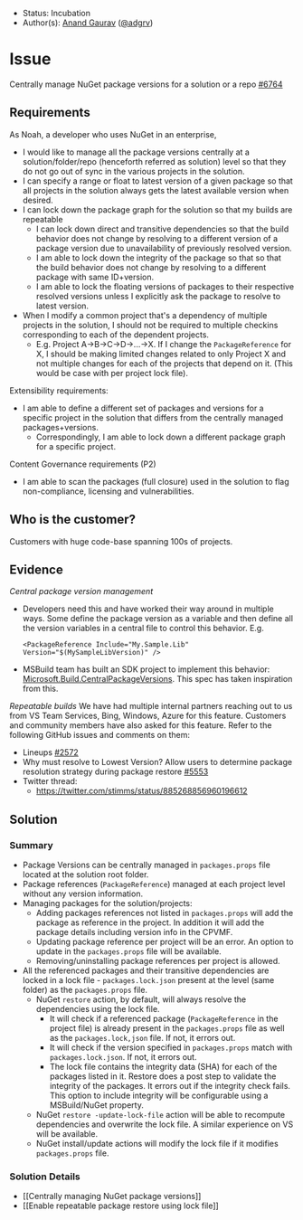 * Status: Incubation
* Author(s): [Anand Gaurav](https://github.com/anangaur) ([@adgrv](https://twitter.com/adgrv))

# Issue 
Centrally manage NuGet package versions for a solution or a repo [#6764](https://github.com/NuGet/Home/issues/6764)

## Requirements

As Noah, a developer who uses NuGet in an enterprise,
* I would like to manage all the package versions centrally at a solution/folder/repo (henceforth referred as solution) level so that they do not go out of sync in the various projects in the solution.
* I can specify a range or float to latest version of a given package so that all projects in the solution always gets the latest available version when desired.
* I can lock down the package graph for the solution so that my builds are repeatable
  * I can lock down direct and transitive dependencies so that the build behavior does not change by resolving to a different version of a package version due to unavailability of previously resolved version.
  * I am able to lock down the integrity of the package so that so that the build behavior does not change by resolving to a different package with same ID+version. 
  * I am able to lock the floating versions of packages to their respective resolved versions unless I explicitly ask the package to resolve to latest version. 
* When I modify a common project that's a dependency of multiple projects in the solution, I should not be required to multiple checkins corresponding to each of the dependent projects.
  * E.g. Project A->B->C->D->...->X. If I change the `PackageReference` for X, I should be making limited changes related to only Project X and not multiple changes for each of the projects that depend on it. (This would be case with per project lock file).

Extensibility requirements:
* I am able to define a different set of packages and versions for a specific project in the solution that differs from the centrally managed packages+versions.
  * Correspondingly, I am able to lock down a different package graph for a specific project.

Content Governance requirements (P2)
* I am able to scan the packages (full closure) used in the solution to flag non-compliance, licensing and vulnerabilities.
## Who is the customer?
Customers with huge code-base spanning 100s of projects. 

## Evidence

*Central package version management*
* Developers need this and have worked their way around in multiple ways. Some define the package version as a variable and then define all the version variables in a central file to control this behavior. E.g.
  ```
  <PackageReference Include="My.Sample.Lib" Version="$(MySampleLibVersion)" />
  ```
* MSBuild team has built an SDK project to implement this behavior: [Microsoft.Build.CentralPackageVersions](https://github.com/Microsoft/MSBuildSdks/tree/master/src/CentralPackageVersions#microsoftbuildcentralpackageversions). This spec has taken inspiration from this.
 
*Repeatable builds*
We have had multiple internal partners reaching out to us from VS Team Services, Bing, Windows, Azure for this feature. Customers and community members have also asked for this feature. Refer to the following GitHub issues and comments on them:
* Lineups [#2572](https://github.com/NuGet/Home/issues/2572) 
* Why must resolve to Lowest Version? Allow users to determine package resolution strategy during package restore [#5553](https://github.com/NuGet/Home/issues/5553) 
* Twitter thread:
  * https://twitter.com/stimms/status/885268856960196612

## Solution

### Summary

* Package Versions can be centrally managed in `packages.props` file located at the solution root folder.
* Package references (`PackageReference`) managed at each project level without any version information.
* Managing packages for the solution/projects:
  * Adding packages references not listed in `packages.props` will add the package as reference in the project. In addition it will add the package details including version info in the CPVMF.
  * Updating package reference per project will be an error. An option to update in the `packages.props` file will be available.
  * Removing/uninstalling package references per project is allowed. 
* All the referenced packages and their transitive dependencies are locked in a lock file - `packages.lock.json` present at the level (same folder) as the `packages.props` file.
  * NuGet `restore` action, by default, will always resolve the dependencies using the lock file.
    * It will check if a referenced package (`PackageReference` in the project file) is already present in the `packages.props` file as well as the `packages.lock,json` file. If not, it errors out.
    * It will check if the version specified in `packages.props` match with `packages.lock.json`. If not, it errors out.
    * The lock file contains the integrity data (SHA) for each of the packages listed in it. Restore does a post step to validate the integrity of the packages. It errors out if the integrity check fails. This option to include integrity will be configurable using a MSBuild/NuGet property.
  * NuGet `restore -update-lock-file` action will be able to recompute dependencies and overwrite the lock file. A similar experience on VS will be available.
  * NuGet install/update actions will modify the lock file if it modifies `packages.props` file.

### Solution Details
* [[Centrally managing NuGet package versions]]
* [[Enable repeatable package restore using lock file]]